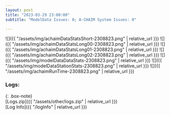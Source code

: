 ```yaml
---
layout: post
title: "2023-03-29 23:00:00"
subtitle: "ModelData Issues: 0; A-CHAIM System Issues: 0"

---
```


![]({{ "/assets/img/achaimDataStatsShort-2308823.png" | relative_url }})
![]({{ "/assets/img/achaimDataStatsLong00-2308823.png" | relative_url }})
![]({{ "/assets/img/achaimDataStatsLong01-2308823.png" | relative_url }})
![]({{ "/assets/img/achaimDataStatsLong02-2308823.png" | relative_url }})
![]({{ "/assets/img/modelDataDataStats-2308823.png" | relative_url }})
![]({{ "/assets/img/modelDataStationStats-2308823.png" | relative_url }})
![]({{ "/assets/img/achaimRunTime-2308823.png" | relative_url }})





### Logs:  
  
{: .box-note}  
[Logs.zip]({{ "/assets/other/logs.zip" | relative_url }})  
[Log Info]({{ "/logInfo" | relative_url }})  
